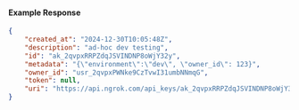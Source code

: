 <!-- Code generated for API Clients. DO NOT EDIT. -->

#### Example Response

```json
{
	"created_at": "2024-12-30T10:05:48Z",
	"description": "ad-hoc dev testing",
	"id": "ak_2qvpxRRPZdqJSVINDNP8oWjY32y",
	"metadata": "{\"environment\":\"dev\", \"owner_id\": 123}",
	"owner_id": "usr_2qvpxPWNke9CzTvwI31umbNNmqG",
	"token": null,
	"uri": "https://api.ngrok.com/api_keys/ak_2qvpxRRPZdqJSVINDNP8oWjY32y"
}
```
